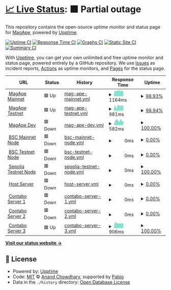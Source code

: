 # [📈 Live Status](https://magape-io.github.io/upptime): <!--live status--> **🟧 Partial outage**

This repository contains the open-source uptime monitor and status page for [MagApe](https://magape.io), powered by [Upptime](https://github.com/upptime/upptime).

[![Uptime CI](https://github.com/magape-io/upptime/workflows/Uptime%20CI/badge.svg)](https://github.com/magape-io/upptime/actions?query=workflow%3A%22Uptime+CI%22)
[![Response Time CI](https://github.com/magape-io/upptime/workflows/Response%20Time%20CI/badge.svg)](https://github.com/magape-io/upptime/actions?query=workflow%3A%22Response+Time+CI%22)
[![Graphs CI](https://github.com/magape-io/upptime/workflows/Graphs%20CI/badge.svg)](https://github.com/magape-io/upptime/actions?query=workflow%3A%22Graphs+CI%22)
[![Static Site CI](https://github.com/magape-io/upptime/workflows/Static%20Site%20CI/badge.svg)](https://github.com/magape-io/upptime/actions?query=workflow%3A%22Static+Site+CI%22)
[![Summary CI](https://github.com/magape-io/upptime/workflows/Summary%20CI/badge.svg)](https://github.com/magape-io/upptime/actions?query=workflow%3A%22Summary+CI%22)

With [Upptime](https://upptime.js.org), you can get your own unlimited and free uptime monitor and status page, powered entirely by a GitHub repository. We use [Issues](https://github.com/magape-io/upptime/issues) as incident reports, [Actions](https://github.com/magape-io/upptime/actions) as uptime monitors, and [Pages](https://magape-io.github.io/upptime) for the status page.

<!--start: status pages-->
<!-- This summary is generated by Upptime (https://github.com/upptime/upptime) -->
<!-- Do not edit this manually, your changes will be overwritten -->
<!-- prettier-ignore -->
| URL | Status | History | Response Time | Uptime |
| --- | ------ | ------- | ------------- | ------ |
| <img alt="" src="https://icons.duckduckgo.com/ip3/magape.io.ico" height="13"> [MagApe Mainnet](https://magape.io/) | 🟩 Up | [mag-ape-mainnet.yml](https://github.com/magape-io/upptime/commits/HEAD/history/mag-ape-mainnet.yml) | <details><summary><img alt="Response time graph" src="./graphs/mag-ape-mainnet/response-time-week.png" height="20"> 1164ms</summary><br><a href="https://upptime.magape.io/history/mag-ape-mainnet"><img alt="Response time 770" src="https://img.shields.io/endpoint?url=https%3A%2F%2Fraw.githubusercontent.com%2Fmagape-io%2Fupptime%2FHEAD%2Fapi%2Fmag-ape-mainnet%2Fresponse-time.json"></a><br><a href="https://upptime.magape.io/history/mag-ape-mainnet"><img alt="24-hour response time 977" src="https://img.shields.io/endpoint?url=https%3A%2F%2Fraw.githubusercontent.com%2Fmagape-io%2Fupptime%2FHEAD%2Fapi%2Fmag-ape-mainnet%2Fresponse-time-day.json"></a><br><a href="https://upptime.magape.io/history/mag-ape-mainnet"><img alt="7-day response time 1164" src="https://img.shields.io/endpoint?url=https%3A%2F%2Fraw.githubusercontent.com%2Fmagape-io%2Fupptime%2FHEAD%2Fapi%2Fmag-ape-mainnet%2Fresponse-time-week.json"></a><br><a href="https://upptime.magape.io/history/mag-ape-mainnet"><img alt="30-day response time 1073" src="https://img.shields.io/endpoint?url=https%3A%2F%2Fraw.githubusercontent.com%2Fmagape-io%2Fupptime%2FHEAD%2Fapi%2Fmag-ape-mainnet%2Fresponse-time-month.json"></a><br><a href="https://upptime.magape.io/history/mag-ape-mainnet"><img alt="1-year response time 770" src="https://img.shields.io/endpoint?url=https%3A%2F%2Fraw.githubusercontent.com%2Fmagape-io%2Fupptime%2FHEAD%2Fapi%2Fmag-ape-mainnet%2Fresponse-time-year.json"></a></details> | <details><summary><a href="https://upptime.magape.io/history/mag-ape-mainnet">98.93%</a></summary><a href="https://upptime.magape.io/history/mag-ape-mainnet"><img alt="All-time uptime 99.93%" src="https://img.shields.io/endpoint?url=https%3A%2F%2Fraw.githubusercontent.com%2Fmagape-io%2Fupptime%2FHEAD%2Fapi%2Fmag-ape-mainnet%2Fuptime.json"></a><br><a href="https://upptime.magape.io/history/mag-ape-mainnet"><img alt="24-hour uptime 100.00%" src="https://img.shields.io/endpoint?url=https%3A%2F%2Fraw.githubusercontent.com%2Fmagape-io%2Fupptime%2FHEAD%2Fapi%2Fmag-ape-mainnet%2Fuptime-day.json"></a><br><a href="https://upptime.magape.io/history/mag-ape-mainnet"><img alt="7-day uptime 98.93%" src="https://img.shields.io/endpoint?url=https%3A%2F%2Fraw.githubusercontent.com%2Fmagape-io%2Fupptime%2FHEAD%2Fapi%2Fmag-ape-mainnet%2Fuptime-week.json"></a><br><a href="https://upptime.magape.io/history/mag-ape-mainnet"><img alt="30-day uptime 99.44%" src="https://img.shields.io/endpoint?url=https%3A%2F%2Fraw.githubusercontent.com%2Fmagape-io%2Fupptime%2FHEAD%2Fapi%2Fmag-ape-mainnet%2Fuptime-month.json"></a><br><a href="https://upptime.magape.io/history/mag-ape-mainnet"><img alt="1-year uptime 99.93%" src="https://img.shields.io/endpoint?url=https%3A%2F%2Fraw.githubusercontent.com%2Fmagape-io%2Fupptime%2FHEAD%2Fapi%2Fmag-ape-mainnet%2Fuptime-year.json"></a></details>
| <img alt="" src="https://icons.duckduckgo.com/ip3/testnet.magape.io.ico" height="13"> [MagApe Testnet](https://testnet.magape.io/) | 🟩 Up | [mag-ape-testnet.yml](https://github.com/magape-io/upptime/commits/HEAD/history/mag-ape-testnet.yml) | <details><summary><img alt="Response time graph" src="./graphs/mag-ape-testnet/response-time-week.png" height="20"> 981ms</summary><br><a href="https://upptime.magape.io/history/mag-ape-testnet"><img alt="Response time 656" src="https://img.shields.io/endpoint?url=https%3A%2F%2Fraw.githubusercontent.com%2Fmagape-io%2Fupptime%2FHEAD%2Fapi%2Fmag-ape-testnet%2Fresponse-time.json"></a><br><a href="https://upptime.magape.io/history/mag-ape-testnet"><img alt="24-hour response time 819" src="https://img.shields.io/endpoint?url=https%3A%2F%2Fraw.githubusercontent.com%2Fmagape-io%2Fupptime%2FHEAD%2Fapi%2Fmag-ape-testnet%2Fresponse-time-day.json"></a><br><a href="https://upptime.magape.io/history/mag-ape-testnet"><img alt="7-day response time 981" src="https://img.shields.io/endpoint?url=https%3A%2F%2Fraw.githubusercontent.com%2Fmagape-io%2Fupptime%2FHEAD%2Fapi%2Fmag-ape-testnet%2Fresponse-time-week.json"></a><br><a href="https://upptime.magape.io/history/mag-ape-testnet"><img alt="30-day response time 934" src="https://img.shields.io/endpoint?url=https%3A%2F%2Fraw.githubusercontent.com%2Fmagape-io%2Fupptime%2FHEAD%2Fapi%2Fmag-ape-testnet%2Fresponse-time-month.json"></a><br><a href="https://upptime.magape.io/history/mag-ape-testnet"><img alt="1-year response time 656" src="https://img.shields.io/endpoint?url=https%3A%2F%2Fraw.githubusercontent.com%2Fmagape-io%2Fupptime%2FHEAD%2Fapi%2Fmag-ape-testnet%2Fresponse-time-year.json"></a></details> | <details><summary><a href="https://upptime.magape.io/history/mag-ape-testnet">98.94%</a></summary><a href="https://upptime.magape.io/history/mag-ape-testnet"><img alt="All-time uptime 99.92%" src="https://img.shields.io/endpoint?url=https%3A%2F%2Fraw.githubusercontent.com%2Fmagape-io%2Fupptime%2FHEAD%2Fapi%2Fmag-ape-testnet%2Fuptime.json"></a><br><a href="https://upptime.magape.io/history/mag-ape-testnet"><img alt="24-hour uptime 100.00%" src="https://img.shields.io/endpoint?url=https%3A%2F%2Fraw.githubusercontent.com%2Fmagape-io%2Fupptime%2FHEAD%2Fapi%2Fmag-ape-testnet%2Fuptime-day.json"></a><br><a href="https://upptime.magape.io/history/mag-ape-testnet"><img alt="7-day uptime 98.94%" src="https://img.shields.io/endpoint?url=https%3A%2F%2Fraw.githubusercontent.com%2Fmagape-io%2Fupptime%2FHEAD%2Fapi%2Fmag-ape-testnet%2Fuptime-week.json"></a><br><a href="https://upptime.magape.io/history/mag-ape-testnet"><img alt="30-day uptime 99.49%" src="https://img.shields.io/endpoint?url=https%3A%2F%2Fraw.githubusercontent.com%2Fmagape-io%2Fupptime%2FHEAD%2Fapi%2Fmag-ape-testnet%2Fuptime-month.json"></a><br><a href="https://upptime.magape.io/history/mag-ape-testnet"><img alt="1-year uptime 99.92%" src="https://img.shields.io/endpoint?url=https%3A%2F%2Fraw.githubusercontent.com%2Fmagape-io%2Fupptime%2FHEAD%2Fapi%2Fmag-ape-testnet%2Fuptime-year.json"></a></details>
| <img alt="" src="https://icons.duckduckgo.com/ip3/dev.magape.io.ico" height="13"> [MagApe Dev](https://dev.magape.io/) | 🟥 Down | [mag-ape-dev.yml](https://github.com/magape-io/upptime/commits/HEAD/history/mag-ape-dev.yml) | <details><summary><img alt="Response time graph" src="./graphs/mag-ape-dev/response-time-week.png" height="20"> 582ms</summary><br><a href="https://upptime.magape.io/history/mag-ape-dev"><img alt="Response time 372" src="https://img.shields.io/endpoint?url=https%3A%2F%2Fraw.githubusercontent.com%2Fmagape-io%2Fupptime%2FHEAD%2Fapi%2Fmag-ape-dev%2Fresponse-time.json"></a><br><a href="https://upptime.magape.io/history/mag-ape-dev"><img alt="24-hour response time 522" src="https://img.shields.io/endpoint?url=https%3A%2F%2Fraw.githubusercontent.com%2Fmagape-io%2Fupptime%2FHEAD%2Fapi%2Fmag-ape-dev%2Fresponse-time-day.json"></a><br><a href="https://upptime.magape.io/history/mag-ape-dev"><img alt="7-day response time 582" src="https://img.shields.io/endpoint?url=https%3A%2F%2Fraw.githubusercontent.com%2Fmagape-io%2Fupptime%2FHEAD%2Fapi%2Fmag-ape-dev%2Fresponse-time-week.json"></a><br><a href="https://upptime.magape.io/history/mag-ape-dev"><img alt="30-day response time 567" src="https://img.shields.io/endpoint?url=https%3A%2F%2Fraw.githubusercontent.com%2Fmagape-io%2Fupptime%2FHEAD%2Fapi%2Fmag-ape-dev%2Fresponse-time-month.json"></a><br><a href="https://upptime.magape.io/history/mag-ape-dev"><img alt="1-year response time 372" src="https://img.shields.io/endpoint?url=https%3A%2F%2Fraw.githubusercontent.com%2Fmagape-io%2Fupptime%2FHEAD%2Fapi%2Fmag-ape-dev%2Fresponse-time-year.json"></a></details> | <details><summary><a href="https://upptime.magape.io/history/mag-ape-dev">100.00%</a></summary><a href="https://upptime.magape.io/history/mag-ape-dev"><img alt="All-time uptime 91.84%" src="https://img.shields.io/endpoint?url=https%3A%2F%2Fraw.githubusercontent.com%2Fmagape-io%2Fupptime%2FHEAD%2Fapi%2Fmag-ape-dev%2Fuptime.json"></a><br><a href="https://upptime.magape.io/history/mag-ape-dev"><img alt="24-hour uptime 100.00%" src="https://img.shields.io/endpoint?url=https%3A%2F%2Fraw.githubusercontent.com%2Fmagape-io%2Fupptime%2FHEAD%2Fapi%2Fmag-ape-dev%2Fuptime-day.json"></a><br><a href="https://upptime.magape.io/history/mag-ape-dev"><img alt="7-day uptime 100.00%" src="https://img.shields.io/endpoint?url=https%3A%2F%2Fraw.githubusercontent.com%2Fmagape-io%2Fupptime%2FHEAD%2Fapi%2Fmag-ape-dev%2Fuptime-week.json"></a><br><a href="https://upptime.magape.io/history/mag-ape-dev"><img alt="30-day uptime 100.00%" src="https://img.shields.io/endpoint?url=https%3A%2F%2Fraw.githubusercontent.com%2Fmagape-io%2Fupptime%2FHEAD%2Fapi%2Fmag-ape-dev%2Fuptime-month.json"></a><br><a href="https://upptime.magape.io/history/mag-ape-dev"><img alt="1-year uptime 91.84%" src="https://img.shields.io/endpoint?url=https%3A%2F%2Fraw.githubusercontent.com%2Fmagape-io%2Fupptime%2FHEAD%2Fapi%2Fmag-ape-dev%2Fuptime-year.json"></a></details>
| <img alt="" src="https://icons.duckduckgo.com/ip3/mainnet-api.magape.io.ico" height="13"> [BSC Mainnet Node](https://mainnet-api.magape.io/) | 🟥 Down | [bsc-mainnet-node.yml](https://github.com/magape-io/upptime/commits/HEAD/history/bsc-mainnet-node.yml) | <details><summary><img alt="Response time graph" src="./graphs/bsc-mainnet-node/response-time-week.png" height="20"> 0ms</summary><br><a href="https://upptime.magape.io/history/bsc-mainnet-node"><img alt="Response time 756" src="https://img.shields.io/endpoint?url=https%3A%2F%2Fraw.githubusercontent.com%2Fmagape-io%2Fupptime%2FHEAD%2Fapi%2Fbsc-mainnet-node%2Fresponse-time.json"></a><br><a href="https://upptime.magape.io/history/bsc-mainnet-node"><img alt="24-hour response time 0" src="https://img.shields.io/endpoint?url=https%3A%2F%2Fraw.githubusercontent.com%2Fmagape-io%2Fupptime%2FHEAD%2Fapi%2Fbsc-mainnet-node%2Fresponse-time-day.json"></a><br><a href="https://upptime.magape.io/history/bsc-mainnet-node"><img alt="7-day response time 0" src="https://img.shields.io/endpoint?url=https%3A%2F%2Fraw.githubusercontent.com%2Fmagape-io%2Fupptime%2FHEAD%2Fapi%2Fbsc-mainnet-node%2Fresponse-time-week.json"></a><br><a href="https://upptime.magape.io/history/bsc-mainnet-node"><img alt="30-day response time 0" src="https://img.shields.io/endpoint?url=https%3A%2F%2Fraw.githubusercontent.com%2Fmagape-io%2Fupptime%2FHEAD%2Fapi%2Fbsc-mainnet-node%2Fresponse-time-month.json"></a><br><a href="https://upptime.magape.io/history/bsc-mainnet-node"><img alt="1-year response time 756" src="https://img.shields.io/endpoint?url=https%3A%2F%2Fraw.githubusercontent.com%2Fmagape-io%2Fupptime%2FHEAD%2Fapi%2Fbsc-mainnet-node%2Fresponse-time-year.json"></a></details> | <details><summary><a href="https://upptime.magape.io/history/bsc-mainnet-node">0.00%</a></summary><a href="https://upptime.magape.io/history/bsc-mainnet-node"><img alt="All-time uptime 40.14%" src="https://img.shields.io/endpoint?url=https%3A%2F%2Fraw.githubusercontent.com%2Fmagape-io%2Fupptime%2FHEAD%2Fapi%2Fbsc-mainnet-node%2Fuptime.json"></a><br><a href="https://upptime.magape.io/history/bsc-mainnet-node"><img alt="24-hour uptime 0.00%" src="https://img.shields.io/endpoint?url=https%3A%2F%2Fraw.githubusercontent.com%2Fmagape-io%2Fupptime%2FHEAD%2Fapi%2Fbsc-mainnet-node%2Fuptime-day.json"></a><br><a href="https://upptime.magape.io/history/bsc-mainnet-node"><img alt="7-day uptime 0.00%" src="https://img.shields.io/endpoint?url=https%3A%2F%2Fraw.githubusercontent.com%2Fmagape-io%2Fupptime%2FHEAD%2Fapi%2Fbsc-mainnet-node%2Fuptime-week.json"></a><br><a href="https://upptime.magape.io/history/bsc-mainnet-node"><img alt="30-day uptime 0.00%" src="https://img.shields.io/endpoint?url=https%3A%2F%2Fraw.githubusercontent.com%2Fmagape-io%2Fupptime%2FHEAD%2Fapi%2Fbsc-mainnet-node%2Fuptime-month.json"></a><br><a href="https://upptime.magape.io/history/bsc-mainnet-node"><img alt="1-year uptime 40.14%" src="https://img.shields.io/endpoint?url=https%3A%2F%2Fraw.githubusercontent.com%2Fmagape-io%2Fupptime%2FHEAD%2Fapi%2Fbsc-mainnet-node%2Fuptime-year.json"></a></details>
| <img alt="" src="https://icons.duckduckgo.com/ip3/testnet-api.magape.io.ico" height="13"> [BSC Testnet Node](https://testnet-api.magape.io/) | 🟥 Down | [bsc-testnet-node.yml](https://github.com/magape-io/upptime/commits/HEAD/history/bsc-testnet-node.yml) | <details><summary><img alt="Response time graph" src="./graphs/bsc-testnet-node/response-time-week.png" height="20"> 0ms</summary><br><a href="https://upptime.magape.io/history/bsc-testnet-node"><img alt="Response time 734" src="https://img.shields.io/endpoint?url=https%3A%2F%2Fraw.githubusercontent.com%2Fmagape-io%2Fupptime%2FHEAD%2Fapi%2Fbsc-testnet-node%2Fresponse-time.json"></a><br><a href="https://upptime.magape.io/history/bsc-testnet-node"><img alt="24-hour response time 0" src="https://img.shields.io/endpoint?url=https%3A%2F%2Fraw.githubusercontent.com%2Fmagape-io%2Fupptime%2FHEAD%2Fapi%2Fbsc-testnet-node%2Fresponse-time-day.json"></a><br><a href="https://upptime.magape.io/history/bsc-testnet-node"><img alt="7-day response time 0" src="https://img.shields.io/endpoint?url=https%3A%2F%2Fraw.githubusercontent.com%2Fmagape-io%2Fupptime%2FHEAD%2Fapi%2Fbsc-testnet-node%2Fresponse-time-week.json"></a><br><a href="https://upptime.magape.io/history/bsc-testnet-node"><img alt="30-day response time 0" src="https://img.shields.io/endpoint?url=https%3A%2F%2Fraw.githubusercontent.com%2Fmagape-io%2Fupptime%2FHEAD%2Fapi%2Fbsc-testnet-node%2Fresponse-time-month.json"></a><br><a href="https://upptime.magape.io/history/bsc-testnet-node"><img alt="1-year response time 734" src="https://img.shields.io/endpoint?url=https%3A%2F%2Fraw.githubusercontent.com%2Fmagape-io%2Fupptime%2FHEAD%2Fapi%2Fbsc-testnet-node%2Fresponse-time-year.json"></a></details> | <details><summary><a href="https://upptime.magape.io/history/bsc-testnet-node">0.00%</a></summary><a href="https://upptime.magape.io/history/bsc-testnet-node"><img alt="All-time uptime 44.73%" src="https://img.shields.io/endpoint?url=https%3A%2F%2Fraw.githubusercontent.com%2Fmagape-io%2Fupptime%2FHEAD%2Fapi%2Fbsc-testnet-node%2Fuptime.json"></a><br><a href="https://upptime.magape.io/history/bsc-testnet-node"><img alt="24-hour uptime 0.00%" src="https://img.shields.io/endpoint?url=https%3A%2F%2Fraw.githubusercontent.com%2Fmagape-io%2Fupptime%2FHEAD%2Fapi%2Fbsc-testnet-node%2Fuptime-day.json"></a><br><a href="https://upptime.magape.io/history/bsc-testnet-node"><img alt="7-day uptime 0.00%" src="https://img.shields.io/endpoint?url=https%3A%2F%2Fraw.githubusercontent.com%2Fmagape-io%2Fupptime%2FHEAD%2Fapi%2Fbsc-testnet-node%2Fuptime-week.json"></a><br><a href="https://upptime.magape.io/history/bsc-testnet-node"><img alt="30-day uptime 0.00%" src="https://img.shields.io/endpoint?url=https%3A%2F%2Fraw.githubusercontent.com%2Fmagape-io%2Fupptime%2FHEAD%2Fapi%2Fbsc-testnet-node%2Fuptime-month.json"></a><br><a href="https://upptime.magape.io/history/bsc-testnet-node"><img alt="1-year uptime 44.73%" src="https://img.shields.io/endpoint?url=https%3A%2F%2Fraw.githubusercontent.com%2Fmagape-io%2Fupptime%2FHEAD%2Fapi%2Fbsc-testnet-node%2Fuptime-year.json"></a></details>
| <img alt="" src="https://icons.duckduckgo.com/ip3/sepolia-api.magape.io.ico" height="13"> [Sepolia Testnet Node](https://sepolia-api.magape.io/) | 🟥 Down | [sepolia-testnet-node.yml](https://github.com/magape-io/upptime/commits/HEAD/history/sepolia-testnet-node.yml) | <details><summary><img alt="Response time graph" src="./graphs/sepolia-testnet-node/response-time-week.png" height="20"> 0ms</summary><br><a href="https://upptime.magape.io/history/sepolia-testnet-node"><img alt="Response time 750" src="https://img.shields.io/endpoint?url=https%3A%2F%2Fraw.githubusercontent.com%2Fmagape-io%2Fupptime%2FHEAD%2Fapi%2Fsepolia-testnet-node%2Fresponse-time.json"></a><br><a href="https://upptime.magape.io/history/sepolia-testnet-node"><img alt="24-hour response time 0" src="https://img.shields.io/endpoint?url=https%3A%2F%2Fraw.githubusercontent.com%2Fmagape-io%2Fupptime%2FHEAD%2Fapi%2Fsepolia-testnet-node%2Fresponse-time-day.json"></a><br><a href="https://upptime.magape.io/history/sepolia-testnet-node"><img alt="7-day response time 0" src="https://img.shields.io/endpoint?url=https%3A%2F%2Fraw.githubusercontent.com%2Fmagape-io%2Fupptime%2FHEAD%2Fapi%2Fsepolia-testnet-node%2Fresponse-time-week.json"></a><br><a href="https://upptime.magape.io/history/sepolia-testnet-node"><img alt="30-day response time 0" src="https://img.shields.io/endpoint?url=https%3A%2F%2Fraw.githubusercontent.com%2Fmagape-io%2Fupptime%2FHEAD%2Fapi%2Fsepolia-testnet-node%2Fresponse-time-month.json"></a><br><a href="https://upptime.magape.io/history/sepolia-testnet-node"><img alt="1-year response time 750" src="https://img.shields.io/endpoint?url=https%3A%2F%2Fraw.githubusercontent.com%2Fmagape-io%2Fupptime%2FHEAD%2Fapi%2Fsepolia-testnet-node%2Fresponse-time-year.json"></a></details> | <details><summary><a href="https://upptime.magape.io/history/sepolia-testnet-node">100.00%</a></summary><a href="https://upptime.magape.io/history/sepolia-testnet-node"><img alt="All-time uptime 74.55%" src="https://img.shields.io/endpoint?url=https%3A%2F%2Fraw.githubusercontent.com%2Fmagape-io%2Fupptime%2FHEAD%2Fapi%2Fsepolia-testnet-node%2Fuptime.json"></a><br><a href="https://upptime.magape.io/history/sepolia-testnet-node"><img alt="24-hour uptime 100.00%" src="https://img.shields.io/endpoint?url=https%3A%2F%2Fraw.githubusercontent.com%2Fmagape-io%2Fupptime%2FHEAD%2Fapi%2Fsepolia-testnet-node%2Fuptime-day.json"></a><br><a href="https://upptime.magape.io/history/sepolia-testnet-node"><img alt="7-day uptime 100.00%" src="https://img.shields.io/endpoint?url=https%3A%2F%2Fraw.githubusercontent.com%2Fmagape-io%2Fupptime%2FHEAD%2Fapi%2Fsepolia-testnet-node%2Fuptime-week.json"></a><br><a href="https://upptime.magape.io/history/sepolia-testnet-node"><img alt="30-day uptime 100.00%" src="https://img.shields.io/endpoint?url=https%3A%2F%2Fraw.githubusercontent.com%2Fmagape-io%2Fupptime%2FHEAD%2Fapi%2Fsepolia-testnet-node%2Fuptime-month.json"></a><br><a href="https://upptime.magape.io/history/sepolia-testnet-node"><img alt="1-year uptime 74.55%" src="https://img.shields.io/endpoint?url=https%3A%2F%2Fraw.githubusercontent.com%2Fmagape-io%2Fupptime%2FHEAD%2Fapi%2Fsepolia-testnet-node%2Fuptime-year.json"></a></details>
| <img alt="" src="https://icons.duckduckgo.com/ip3/jumper.magape.io.ico" height="13"> [Host Server](https://jumper.magape.io) | 🟥 Down | [host-server.yml](https://github.com/magape-io/upptime/commits/HEAD/history/host-server.yml) | <details><summary><img alt="Response time graph" src="./graphs/host-server/response-time-week.png" height="20"> 0ms</summary><br><a href="https://upptime.magape.io/history/host-server"><img alt="Response time 1007" src="https://img.shields.io/endpoint?url=https%3A%2F%2Fraw.githubusercontent.com%2Fmagape-io%2Fupptime%2FHEAD%2Fapi%2Fhost-server%2Fresponse-time.json"></a><br><a href="https://upptime.magape.io/history/host-server"><img alt="24-hour response time 0" src="https://img.shields.io/endpoint?url=https%3A%2F%2Fraw.githubusercontent.com%2Fmagape-io%2Fupptime%2FHEAD%2Fapi%2Fhost-server%2Fresponse-time-day.json"></a><br><a href="https://upptime.magape.io/history/host-server"><img alt="7-day response time 0" src="https://img.shields.io/endpoint?url=https%3A%2F%2Fraw.githubusercontent.com%2Fmagape-io%2Fupptime%2FHEAD%2Fapi%2Fhost-server%2Fresponse-time-week.json"></a><br><a href="https://upptime.magape.io/history/host-server"><img alt="30-day response time 0" src="https://img.shields.io/endpoint?url=https%3A%2F%2Fraw.githubusercontent.com%2Fmagape-io%2Fupptime%2FHEAD%2Fapi%2Fhost-server%2Fresponse-time-month.json"></a><br><a href="https://upptime.magape.io/history/host-server"><img alt="1-year response time 1007" src="https://img.shields.io/endpoint?url=https%3A%2F%2Fraw.githubusercontent.com%2Fmagape-io%2Fupptime%2FHEAD%2Fapi%2Fhost-server%2Fresponse-time-year.json"></a></details> | <details><summary><a href="https://upptime.magape.io/history/host-server">0.00%</a></summary><a href="https://upptime.magape.io/history/host-server"><img alt="All-time uptime 67.03%" src="https://img.shields.io/endpoint?url=https%3A%2F%2Fraw.githubusercontent.com%2Fmagape-io%2Fupptime%2FHEAD%2Fapi%2Fhost-server%2Fuptime.json"></a><br><a href="https://upptime.magape.io/history/host-server"><img alt="24-hour uptime 0.00%" src="https://img.shields.io/endpoint?url=https%3A%2F%2Fraw.githubusercontent.com%2Fmagape-io%2Fupptime%2FHEAD%2Fapi%2Fhost-server%2Fuptime-day.json"></a><br><a href="https://upptime.magape.io/history/host-server"><img alt="7-day uptime 0.00%" src="https://img.shields.io/endpoint?url=https%3A%2F%2Fraw.githubusercontent.com%2Fmagape-io%2Fupptime%2FHEAD%2Fapi%2Fhost-server%2Fuptime-week.json"></a><br><a href="https://upptime.magape.io/history/host-server"><img alt="30-day uptime 0.00%" src="https://img.shields.io/endpoint?url=https%3A%2F%2Fraw.githubusercontent.com%2Fmagape-io%2Fupptime%2FHEAD%2Fapi%2Fhost-server%2Fuptime-month.json"></a><br><a href="https://upptime.magape.io/history/host-server"><img alt="1-year uptime 67.03%" src="https://img.shields.io/endpoint?url=https%3A%2F%2Fraw.githubusercontent.com%2Fmagape-io%2Fupptime%2FHEAD%2Fapi%2Fhost-server%2Fuptime-year.json"></a></details>
| <img alt="" src="https://icons.duckduckgo.com/ip3/c1.magape.io.ico" height="13"> [Contabo Server 1](http://c1.magape.io/) | 🟥 Down | [contabo-server-1.yml](https://github.com/magape-io/upptime/commits/HEAD/history/contabo-server-1.yml) | <details><summary><img alt="Response time graph" src="./graphs/contabo-server-1/response-time-week.png" height="20"> 0ms</summary><br><a href="https://upptime.magape.io/history/contabo-server-1"><img alt="Response time 507" src="https://img.shields.io/endpoint?url=https%3A%2F%2Fraw.githubusercontent.com%2Fmagape-io%2Fupptime%2FHEAD%2Fapi%2Fcontabo-server-1%2Fresponse-time.json"></a><br><a href="https://upptime.magape.io/history/contabo-server-1"><img alt="24-hour response time 0" src="https://img.shields.io/endpoint?url=https%3A%2F%2Fraw.githubusercontent.com%2Fmagape-io%2Fupptime%2FHEAD%2Fapi%2Fcontabo-server-1%2Fresponse-time-day.json"></a><br><a href="https://upptime.magape.io/history/contabo-server-1"><img alt="7-day response time 0" src="https://img.shields.io/endpoint?url=https%3A%2F%2Fraw.githubusercontent.com%2Fmagape-io%2Fupptime%2FHEAD%2Fapi%2Fcontabo-server-1%2Fresponse-time-week.json"></a><br><a href="https://upptime.magape.io/history/contabo-server-1"><img alt="30-day response time 0" src="https://img.shields.io/endpoint?url=https%3A%2F%2Fraw.githubusercontent.com%2Fmagape-io%2Fupptime%2FHEAD%2Fapi%2Fcontabo-server-1%2Fresponse-time-month.json"></a><br><a href="https://upptime.magape.io/history/contabo-server-1"><img alt="1-year response time 507" src="https://img.shields.io/endpoint?url=https%3A%2F%2Fraw.githubusercontent.com%2Fmagape-io%2Fupptime%2FHEAD%2Fapi%2Fcontabo-server-1%2Fresponse-time-year.json"></a></details> | <details><summary><a href="https://upptime.magape.io/history/contabo-server-1">0.00%</a></summary><a href="https://upptime.magape.io/history/contabo-server-1"><img alt="All-time uptime 27.76%" src="https://img.shields.io/endpoint?url=https%3A%2F%2Fraw.githubusercontent.com%2Fmagape-io%2Fupptime%2FHEAD%2Fapi%2Fcontabo-server-1%2Fuptime.json"></a><br><a href="https://upptime.magape.io/history/contabo-server-1"><img alt="24-hour uptime 0.00%" src="https://img.shields.io/endpoint?url=https%3A%2F%2Fraw.githubusercontent.com%2Fmagape-io%2Fupptime%2FHEAD%2Fapi%2Fcontabo-server-1%2Fuptime-day.json"></a><br><a href="https://upptime.magape.io/history/contabo-server-1"><img alt="7-day uptime 0.00%" src="https://img.shields.io/endpoint?url=https%3A%2F%2Fraw.githubusercontent.com%2Fmagape-io%2Fupptime%2FHEAD%2Fapi%2Fcontabo-server-1%2Fuptime-week.json"></a><br><a href="https://upptime.magape.io/history/contabo-server-1"><img alt="30-day uptime 0.00%" src="https://img.shields.io/endpoint?url=https%3A%2F%2Fraw.githubusercontent.com%2Fmagape-io%2Fupptime%2FHEAD%2Fapi%2Fcontabo-server-1%2Fuptime-month.json"></a><br><a href="https://upptime.magape.io/history/contabo-server-1"><img alt="1-year uptime 27.76%" src="https://img.shields.io/endpoint?url=https%3A%2F%2Fraw.githubusercontent.com%2Fmagape-io%2Fupptime%2FHEAD%2Fapi%2Fcontabo-server-1%2Fuptime-year.json"></a></details>
| <img alt="" src="https://icons.duckduckgo.com/ip3/c2.magape.io.ico" height="13"> [Contabo Server 2](http://c2.magape.io/) | 🟥 Down | [contabo-server-2.yml](https://github.com/magape-io/upptime/commits/HEAD/history/contabo-server-2.yml) | <details><summary><img alt="Response time graph" src="./graphs/contabo-server-2/response-time-week.png" height="20"> 0ms</summary><br><a href="https://upptime.magape.io/history/contabo-server-2"><img alt="Response time 482" src="https://img.shields.io/endpoint?url=https%3A%2F%2Fraw.githubusercontent.com%2Fmagape-io%2Fupptime%2FHEAD%2Fapi%2Fcontabo-server-2%2Fresponse-time.json"></a><br><a href="https://upptime.magape.io/history/contabo-server-2"><img alt="24-hour response time 0" src="https://img.shields.io/endpoint?url=https%3A%2F%2Fraw.githubusercontent.com%2Fmagape-io%2Fupptime%2FHEAD%2Fapi%2Fcontabo-server-2%2Fresponse-time-day.json"></a><br><a href="https://upptime.magape.io/history/contabo-server-2"><img alt="7-day response time 0" src="https://img.shields.io/endpoint?url=https%3A%2F%2Fraw.githubusercontent.com%2Fmagape-io%2Fupptime%2FHEAD%2Fapi%2Fcontabo-server-2%2Fresponse-time-week.json"></a><br><a href="https://upptime.magape.io/history/contabo-server-2"><img alt="30-day response time 0" src="https://img.shields.io/endpoint?url=https%3A%2F%2Fraw.githubusercontent.com%2Fmagape-io%2Fupptime%2FHEAD%2Fapi%2Fcontabo-server-2%2Fresponse-time-month.json"></a><br><a href="https://upptime.magape.io/history/contabo-server-2"><img alt="1-year response time 482" src="https://img.shields.io/endpoint?url=https%3A%2F%2Fraw.githubusercontent.com%2Fmagape-io%2Fupptime%2FHEAD%2Fapi%2Fcontabo-server-2%2Fresponse-time-year.json"></a></details> | <details><summary><a href="https://upptime.magape.io/history/contabo-server-2">0.00%</a></summary><a href="https://upptime.magape.io/history/contabo-server-2"><img alt="All-time uptime 58.46%" src="https://img.shields.io/endpoint?url=https%3A%2F%2Fraw.githubusercontent.com%2Fmagape-io%2Fupptime%2FHEAD%2Fapi%2Fcontabo-server-2%2Fuptime.json"></a><br><a href="https://upptime.magape.io/history/contabo-server-2"><img alt="24-hour uptime 0.00%" src="https://img.shields.io/endpoint?url=https%3A%2F%2Fraw.githubusercontent.com%2Fmagape-io%2Fupptime%2FHEAD%2Fapi%2Fcontabo-server-2%2Fuptime-day.json"></a><br><a href="https://upptime.magape.io/history/contabo-server-2"><img alt="7-day uptime 0.00%" src="https://img.shields.io/endpoint?url=https%3A%2F%2Fraw.githubusercontent.com%2Fmagape-io%2Fupptime%2FHEAD%2Fapi%2Fcontabo-server-2%2Fuptime-week.json"></a><br><a href="https://upptime.magape.io/history/contabo-server-2"><img alt="30-day uptime 0.00%" src="https://img.shields.io/endpoint?url=https%3A%2F%2Fraw.githubusercontent.com%2Fmagape-io%2Fupptime%2FHEAD%2Fapi%2Fcontabo-server-2%2Fuptime-month.json"></a><br><a href="https://upptime.magape.io/history/contabo-server-2"><img alt="1-year uptime 58.46%" src="https://img.shields.io/endpoint?url=https%3A%2F%2Fraw.githubusercontent.com%2Fmagape-io%2Fupptime%2FHEAD%2Fapi%2Fcontabo-server-2%2Fuptime-year.json"></a></details>
| <img alt="" src="https://icons.duckduckgo.com/ip3/api.magape.io.ico" height="13"> [Contabo Server 3](http://api.magape.io/) | 🟩 Up | [contabo-server-3.yml](https://github.com/magape-io/upptime/commits/HEAD/history/contabo-server-3.yml) | <details><summary><img alt="Response time graph" src="./graphs/contabo-server-3/response-time-week.png" height="20"> 906ms</summary><br><a href="https://upptime.magape.io/history/contabo-server-3"><img alt="Response time 746" src="https://img.shields.io/endpoint?url=https%3A%2F%2Fraw.githubusercontent.com%2Fmagape-io%2Fupptime%2FHEAD%2Fapi%2Fcontabo-server-3%2Fresponse-time.json"></a><br><a href="https://upptime.magape.io/history/contabo-server-3"><img alt="24-hour response time 794" src="https://img.shields.io/endpoint?url=https%3A%2F%2Fraw.githubusercontent.com%2Fmagape-io%2Fupptime%2FHEAD%2Fapi%2Fcontabo-server-3%2Fresponse-time-day.json"></a><br><a href="https://upptime.magape.io/history/contabo-server-3"><img alt="7-day response time 906" src="https://img.shields.io/endpoint?url=https%3A%2F%2Fraw.githubusercontent.com%2Fmagape-io%2Fupptime%2FHEAD%2Fapi%2Fcontabo-server-3%2Fresponse-time-week.json"></a><br><a href="https://upptime.magape.io/history/contabo-server-3"><img alt="30-day response time 2149" src="https://img.shields.io/endpoint?url=https%3A%2F%2Fraw.githubusercontent.com%2Fmagape-io%2Fupptime%2FHEAD%2Fapi%2Fcontabo-server-3%2Fresponse-time-month.json"></a><br><a href="https://upptime.magape.io/history/contabo-server-3"><img alt="1-year response time 746" src="https://img.shields.io/endpoint?url=https%3A%2F%2Fraw.githubusercontent.com%2Fmagape-io%2Fupptime%2FHEAD%2Fapi%2Fcontabo-server-3%2Fresponse-time-year.json"></a></details> | <details><summary><a href="https://upptime.magape.io/history/contabo-server-3">100.00%</a></summary><a href="https://upptime.magape.io/history/contabo-server-3"><img alt="All-time uptime 81.56%" src="https://img.shields.io/endpoint?url=https%3A%2F%2Fraw.githubusercontent.com%2Fmagape-io%2Fupptime%2FHEAD%2Fapi%2Fcontabo-server-3%2Fuptime.json"></a><br><a href="https://upptime.magape.io/history/contabo-server-3"><img alt="24-hour uptime 100.00%" src="https://img.shields.io/endpoint?url=https%3A%2F%2Fraw.githubusercontent.com%2Fmagape-io%2Fupptime%2FHEAD%2Fapi%2Fcontabo-server-3%2Fuptime-day.json"></a><br><a href="https://upptime.magape.io/history/contabo-server-3"><img alt="7-day uptime 100.00%" src="https://img.shields.io/endpoint?url=https%3A%2F%2Fraw.githubusercontent.com%2Fmagape-io%2Fupptime%2FHEAD%2Fapi%2Fcontabo-server-3%2Fuptime-week.json"></a><br><a href="https://upptime.magape.io/history/contabo-server-3"><img alt="30-day uptime 85.45%" src="https://img.shields.io/endpoint?url=https%3A%2F%2Fraw.githubusercontent.com%2Fmagape-io%2Fupptime%2FHEAD%2Fapi%2Fcontabo-server-3%2Fuptime-month.json"></a><br><a href="https://upptime.magape.io/history/contabo-server-3"><img alt="1-year uptime 81.56%" src="https://img.shields.io/endpoint?url=https%3A%2F%2Fraw.githubusercontent.com%2Fmagape-io%2Fupptime%2FHEAD%2Fapi%2Fcontabo-server-3%2Fuptime-year.json"></a></details>

<!--end: status pages-->

[**Visit our status website →**](https://magape-io.github.io/upptime)

## 📄 License

- Powered by: [Upptime](https://github.com/upptime/upptime)
- Code: [MIT](./LICENSE) © [Anand Chowdhary](https://anandchowdhary.com), supported by [Pabio](https://pabio.com)
- Data in the `./history` directory: [Open Database License](https://opendatacommons.org/licenses/odbl/1-0/)
